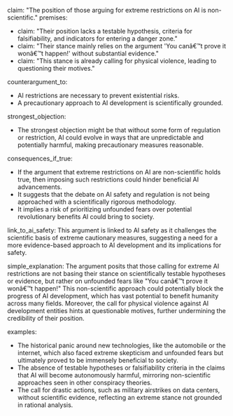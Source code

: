 claim: "The position of those arguing for extreme restrictions on AI is non-scientific."
premises:
  - claim: "Their position lacks a testable hypothesis, criteria for falsifiability, and indicators for entering a danger zone."
  - claim: "Their stance mainly relies on the argument 'You canâ€™t prove it wonâ€™t happen!' without substantial evidence."
  - claim: "This stance is already calling for physical violence, leading to questioning their motives."

counterargument_to:
  - AI restrictions are necessary to prevent existential risks.
  - A precautionary approach to AI development is scientifically grounded.

strongest_objection:
  - The strongest objection might be that without some form of regulation or restriction, AI could evolve in ways that are unpredictable and potentially harmful, making precautionary measures reasonable.

consequences_if_true:
  - If the argument that extreme restrictions on AI are non-scientific holds true, then imposing such restrictions could hinder beneficial AI advancements.
  - It suggests that the debate on AI safety and regulation is not being approached with a scientifically rigorous methodology.
  - It implies a risk of prioritizing unfounded fears over potential revolutionary benefits AI could bring to society.

link_to_ai_safety: This argument is linked to AI safety as it challenges the scientific basis of extreme cautionary measures, suggesting a need for a more evidence-based approach to AI development and its implications for safety.

simple_explanation: The argument posits that those calling for extreme AI restrictions are not basing their stance on scientifically testable hypotheses or evidence, but rather on unfounded fears like "You canâ€™t prove it wonâ€™t happen!" This non-scientific approach could potentially block the progress of AI development, which has vast potential to benefit humanity across many fields. Moreover, the call for physical violence against AI development entities hints at questionable motives, further undermining the credibility of their position.

examples:
  - The historical panic around new technologies, like the automobile or the internet, which also faced extreme skepticism and unfounded fears but ultimately proved to be immensely beneficial to society.
  - The absence of testable hypotheses or falsifiability criteria in the claims that AI will become autonomously harmful, mirroring non-scientific approaches seen in other conspiracy theories.
  - The call for drastic actions, such as military airstrikes on data centers, without scientific evidence, reflecting an extreme stance not grounded in rational analysis.